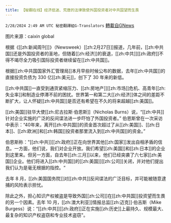 ```yaml
---
title: 【秘翻在线】经济低迷、荒唐的法律致使外国投资者对中共国望而生畏
---
```

`2/28/2024 2:49 AM UTC 秘密翻譯組G-Translators` [轉載自GNews](https://gnews.org/articles/2347941)

图片来源：caixin global         

根据《[[zh:新闻周刊]]》（Newsweek）[[zh:2月27日]]报道，几年前，[[zh:中共国]]还是外国投资者的圣地，但随着[[zh:经济]]的衰退，[[zh:中共]][[zh:政府]]不得不竭尽全力吸引国际投资者继续留在[[zh:中共国]]。

根据[[zh:中共国国家外汇管理局]]本月早些时候公布的数据，去年[[zh:中共国]]的直接投资负债为 330 亿[[zh:美元]]，创下了 30 年来的新低。

[[zh:中共国]]一直受到通货紧缩压力、[[zh:房地产]][[zh:市场]]危机、高青年[[zh:失业率]]和制造业停滞不前的困扰。世界第一和第二大[[zh:经济]]体之间的差距不断扩大，让人怀疑[[zh:中共国]]是否还有希望在不久的将来超越[[zh:美国]]。

[[zh:美国]]驻华大使[[zh:尼古拉斯·伯恩斯]]（Nicholas Burns）说，“[[zh:中共]]针对企业实施的广泛的反间谍法进一步吓怕了外国投资者。” 伯恩斯曾在一次采访中表示：“40年来，离开[[zh:中共国]]的资金首次超过了从[[zh:美国]]、[[zh:日本]]、[[zh:欧洲]]和[[zh:韩国]]投资者那里流入到[[zh:中共国]]的资金。”

伯恩斯称："[[zh:中共]][[zh:政府]]正在向世界其他[[zh:国家]]发出自相矛盾的信息。一方面，他们说，我们对企业开放。我们希望[[zh:美国]]和[[zh:日本]]的企业到这里来。但另一方面，自去年[[zh:三月]]以来，他们已经突袭了六七家[[zh:美国]]企业。他们将进入[[zh:中共国]]的[[zh:美国]][[zh:公司]]关闭，并对他们提出我们认为是毫无根据的指控。“

去年 8 月，[[zh:美国国务院]]对[[zh:中共]]反间谍法的广泛目标，并可能被随意逮捕的风险表示担忧。

除此之外，担心知识产权被盗是导致外国[[zh:公司]]在[[zh:中共国]]投资望而生畏的另一个因素。去年 10 月，[[zh:澳大利亚]]情报总监[[zh:迈克]]·伯吉斯（Mike Burgess）说：“[[zh:中共]][[zh:政府]]正在实施[[zh:历史]]上最持久、规模最大、最复杂的知识产权盗窃和专业技术盗窃"。
